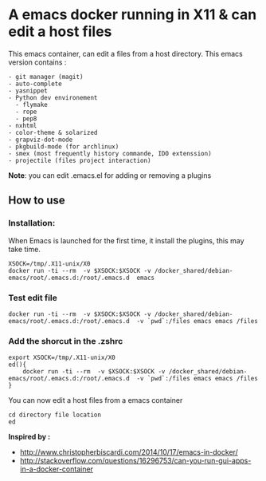 # A emacs docker running in X11 & can edit a host files

This emacs container, can edit a files from a host directory. This emacs version contains :

    - git manager (magit)
    - auto-complete
    - yasnippet
    - Python dev environement
      - flymake
      - rope
      - pep8
    - nxhtml
    - color-theme & solarized
    - grapviz-dot-mode
    - pkgbuild-mode (for archlinux)
    - smex (most frequently history commande, IDO extenssion)
    - projectile (files project interaction)

**Note**: you can edit .emacs.el for adding or removing a plugins
 
## How to use

### Installation:

When Emacs is launched for the first time, it install the plugins, this may take time.

    XSOCK=/tmp/.X11-unix/X0
    docker run -ti --rm  -v $XSOCK:$XSOCK -v /docker_shared/debian-emacs/root/.emacs.d:/root/.emacs.d  emacs 

### Test edit file

    docker run -ti --rm  -v $XSOCK:$XSOCK -v /docker_shared/debian-emacs/root/.emacs.d:/root/.emacs.d  -v `pwd`:/files emacs emacs /files

### Add the shorcut in the .zshrc

    export XSOCK=/tmp/.X11-unix/X0
    ed(){
        docker run -ti --rm  -v $XSOCK:$XSOCK -v /docker_shared/debian-emacs/root/.emacs.d:/root/.emacs.d  -v `pwd`:/files emacs emacs /files
    }

You can now edit a host files from a emacs container

    cd directory file location
    ed

**Inspired by :**

 * http://www.christopherbiscardi.com/2014/10/17/emacs-in-docker/
 * http://stackoverflow.com/questions/16296753/can-you-run-gui-apps-in-a-docker-container